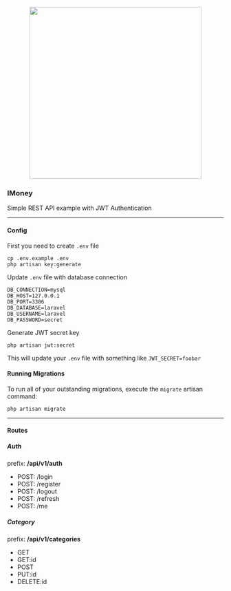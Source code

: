 <p align="center"><img src="https://res.cloudinary.com/dtfbvvkyp/image/upload/v1566331377/laravel-logolockup-cmyk-red.svg" width="400"></p>

### IMoney

Simple REST API example with JWT Authentication

---

#### Config

First you need to create ```.env``` file

```shell script
cp .env.example .env
php artisan key:generate
```

Update ```.env``` file with database connection

```shell script
DB_CONNECTION=mysql
DB_HOST=127.0.0.1
DB_PORT=3306
DB_DATABASE=laravel
DB_USERNAME=laravel
DB_PASSWORD=secret
```

Generate JWT secret key

```shell script
php artisan jwt:secret
```

This will update your ```.env``` file with something like ```JWT_SECRET=foobar```


#### Running Migrations

To run all of your outstanding migrations, execute the ```migrate``` artisan command:
```shell script
php artisan migrate
```

---

#### Routes

##### Auth
prefix: **/api/v1/auth**

- POST: /login
- POST: /register
- POST: /logout
- POST: /refresh
- POST: /me

##### Category
prefix: **/api/v1/categories**

- GET
- GET:id
- POST
- PUT:id
- DELETE:id
